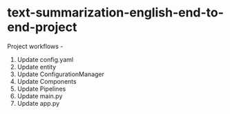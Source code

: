 # text-summarization-english-end-to-end-project

Project workflows - 
1. Update config.yaml
2. Update entity
3. Update ConfigurationManager
4. Update Components
5. Update Pipelines
6. Update main.py
7. Update app.py